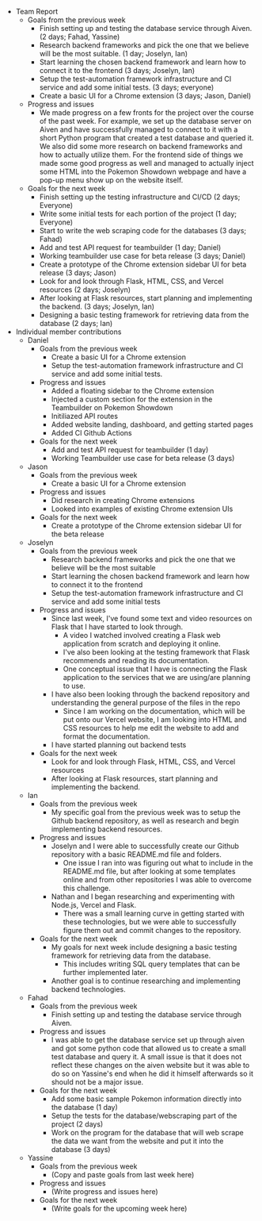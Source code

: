 * Team Report
    * Goals from the previous week
        * Finish setting up and testing the database service through Aiven. (2 days; Fahad, Yassine)
        * Research backend frameworks and pick the one that we believe will be the most suitable. (1 day; Joselyn, Ian)
        * Start learning the chosen backend framework and learn how to connect it to the frontend (3 days; Joselyn, Ian)
        * Setup the test-automation framework infrastructure and CI service and add some initial tests. (3 days; everyone)
        * Create a basic UI for a Chrome extension (3 days; Jason, Daniel)
    * Progress and issues
        * We made progress on a few fronts for the project over the course of the past week. For example, we set up the database server on Aiven and have successfully managed to connect to it with a short Python program that created a test database and queried it. We also did some more research on backend frameworks and how to actually utilize them. For the frontend side of things we made some good progress as well and managed to actually inject some HTML into the Pokemon Showdown webpage and have a pop-up menu show up on the website itself.
    * Goals for the next week
        * Finish setting up the testing infrastructure and CI/CD (2 days; Everyone)
        * Write some initial tests for each portion of the project (1 day; Everyone)
        * Start to write the web scraping code for the databases (3 days; Fahad)
        * Add and test API request for teambuilder (1 day; Daniel)
        * Working teambuilder use case for beta release (3 days; Daniel)
        * Create a prototype of the Chrome extension sidebar UI for beta release (3 days; Jason)
        * Look for and look through Flask, HTML, CSS, and Vercel resources (2 days; Joselyn)
        * After looking at Flask resources, start planning and implementing the backend. (3 days; Joselyn, Ian)
        * Designing a basic testing framework for retrieving data from the database (2 days; Ian)
* Individual member contributions
    * Daniel
        * Goals from the previous week
            * Create a basic UI for a Chrome extension
            * Setup the test-automation framework infrastructure and CI service and add some initial tests.
        * Progress and issues
            * Added a floating sidebar to the Chrome extension
            * Injected a custom section for the extension in the Teambuilder on Pokemon Showdown
            * Initiliazed API routes
            * Added website landing, dashboard, and getting started pages
            * Added CI Github Actions
        * Goals for the next week
            * Add and test API request for teambuilder (1 day)
            * Working Teambuilder use case for beta release (3 days)
    * Jason
        * Goals from the previous week
            * Create a basic UI for a Chrome extension
        * Progress and issues
            * Did research in creating Chrome extensions
            * Looked into examples of existing Chrome extension UIs
        * Goals for the next week
            * Create a prototype of the Chrome extension sidebar UI for the beta release
    * Joselyn
        * Goals from the previous week
            * Research backend frameworks and pick the one that we believe will be the most suitable
            * Start learning the chosen backend framework and learn how to connect it to the frontend
            * Setup the test-automation framework infrastructure and CI service and add some initial tests
        * Progress and issues
            * Since last week, I've found some text and video resources on Flask that I have started to look through.
                * A video I watched involved creating a Flask web application from scratch and deploying it online.
                * I've also been looking at the testing framework that Flask recommends and reading its documentation.
                * One conceptual issue that I have is connecting the Flask application to the services that we are using/are planning to use.
            *  I have also been looking through the backend repository and understanding the general purpose of the files in the repo
                * Since I am working on the documentation, which will be put onto our Vercel website, I am looking into HTML and CSS resources to help me edit the website to add and format the documentation. 
            *  I have started planning out backend tests
        * Goals for the next week
            * Look for and look through Flask, HTML, CSS, and Vercel resources
            * After looking at Flask resources, start planning and implementing the backend.
    * Ian
        * Goals from the previous week
            * My specific goal from the previous week was to setup the Github backend repository, as well as research and begin implementing backend resources.
        * Progress and issues
            * Joselyn and I were able to successfully create our Github repository with a basic README.md file and folders.
               * One issue I ran into was figuring out what to include in the README.md file, but after looking at some templates online and from other repositories I was able to overcome this challenge.
            * Nathan and I began researching and experimenting with Node.js, Vercel and Flask.
               * There was a small learning curve in getting started with these technologies, but we were able to successfully figure them out and commit changes to the repository.
        * Goals for the next week
            * My goals for next week include designing a basic testing framework for retrieving data from the database.
               * This includes writing SQL query templates that can be further implemented later.
            * Another goal is to continue researching and implementing backend technologies.
    * Fahad
        * Goals from the previous week
            * Finish setting up and testing the database service through Aiven.
        * Progress and issues
            * I was able to get the database service set up through aiven and got some python code that allowed us to create a small test database and query it. A small issue is that it does not reflect these changes on the aiven website but it was able to do so on Yassine's end when he did it himself afterwards so it should not be a major issue.
        * Goals for the next week
            * Add some basic sample Pokemon information directly into the database (1 day)
            * Setup the tests for the database/webscraping part of the project (2 days)
            * Work on the program for the database that will web scrape the data we want from the website and put it into the database (3 days)
    * Yassine
        * Goals from the previous week
            * (Copy and paste goals from last week here)
        * Progress and issues
            * (Write progress and issues here)
        * Goals for the next week
            * (Write goals for the upcoming week here)
